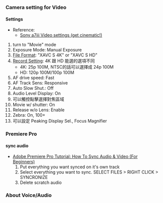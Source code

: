 ### Camera setting for Video

#### Settings 

* Reference:
    * [Sony a7iii Video settings (get cinematic!)](https://www.youtube.com/watch?v=7Ozf9wvgSJc)

1. turn to "Movie" mode
2. Exposure Mode: Manual Exposure
3. [File Format](https://helpguide.sony.net/ilc/1810/v1/zh-tw/contents/TP0002274211.html): "XAVC S 4K" or "XAVC S HD"
4. [Record Setting](https://helpguide.sony.net/ilc/1810/v1/zh-tw/contents/TP0002274212.html): 4K 跟 HD 能選的選項不同 
    * 4K: 25p 100M, NTSC的話可以選擇成 24p 100M
    * HD: 120p 100M/100p 100M
5. AF drive speed: Fast
6. AF Track Sens: Responsive
7. Auto Slow Shut.: Off
8. Audio Level Display: On
9. 可以觸控點擊選擇對焦區域
10. Movie w/ shutter: On
11. Release w/o Lens: Enable
12. Zebra: On, 100+
13. 可以設定 Peaking Display Sel., Focus Magnifier


### Premiere Pro 

#### sync audio

* [Adobe Premiere Pro Tutorial: How To Sync Audio & Video (For Beginners)](https://www.youtube.com/watch?v=AK9TQegGzpg)
    1. Put everything you want synced on it's own track
    2. Select everything you want to sync. SELECT FILES > RIGHT CLICK > SYNCRONIZE
    3. Delete scratch audio


### About Voice/Audio

